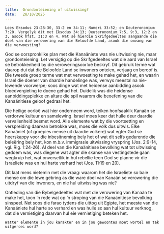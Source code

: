 ```yaml
---
title:  Grondonteiening of uitwissing?
date:   28/10/2025
---
```


`Lees Eksodus 23:28-30, 33:2 en 34:11; Numeri 33:52; en Deuteronomium 7:20. Vergelyk dit met Eksodus 34:13; Deuteronomium 7:5, 9:3, 12:2 en 3, asook hfst. 31:3 en 4. Wat sê hierdie Skrifgedeeltes aangaande die doel van die verowering van die Beloofde Land, asook die omvang van die verwoesting?`

God se oorspronklike plan met die Kanaäniete was nie uitwissing nie, maar grondonteiening. Let versigtig op die Skrifgedeeltes wat die aard van Israel se betrokkenheid by die veroweringsoorloë beskryf. Dit gebruik terme wat daarop dui dat die Beloofde Land se inwoners onteien, verjaag en beroof is. Die tweede groep terme wat met verwoesting te make gehad het, en waarin Israel die doener van daardie handelinge was, verwys meestal na nie-lewende voorwerpe; soos dinge wat met heidense aanbidding asook bloedvergieting te doene gehad het. Duidelik was die heidense aanbiddingsplekke en altare die spil waarom die beoefening van die Kanaänitiese geloof gedraai het.

Die heilige oorloë wat hier onderneem word, teiken hoofsaaklik Kanaän se verdorwe kultuur en samelewing. Israel moes keer dat hulle deur daardie vervallenheid besmet word. Alle elemente wat by die voortsetting en verspreiding daarvan betrokke was, moes die volk dus uitwis. Elke Kanaäniet (of groepies mense uit daardie volkere) wat egter God se heerskappy voor die inbesitneming bely het of wat dit selfs gedurende die beleëring bely het, kon m.b.v. immigrasie uitwissing vryspring (Jos. 2:9-14, vgl. Rig. 1:24-26). Al deel van die Kanaänitiese bevolking wat tot uitwissing gedoem was, was diegene wat agter die skanse van vestingstede gaan wegkruip het, wat onversetlik in hul rebellie teen God se planne vir die Israeliete was en hul harte verhard het (Jos. 11:19 en 20).

Dit laat mens nietemin met die vraag: waarom het die Israeliete so baie mense om die lewe gebring as die ware doel van Kanaän se verowering die uitdryf van die inwoners, en nie hul uitwissing was nie?

Ontleding van die Bybelgedeeltes wat met die verowering van Kanaän te make het, toon ’n rede wat op ’n stroping van die Kanaänitiese bevolking sinspeel. Net soos die farao tydens die uittog uit Egipte, het meeste van die Kanaäniete hul harte so verhard en was hulle so aan hul kultuur verknog, dat die vernietiging daarvan hul eie vernietiging beteken het.

`Watter elemente in jou karakter en in jou gewoontes moet wortel en tak uitgeroei word?`